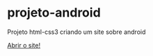 # projeto-android
 Projeto html-css3 criando um site sobre android

<a href="https://vitthordias.github.io/projeto-android/"> Abrir o site!</a>
